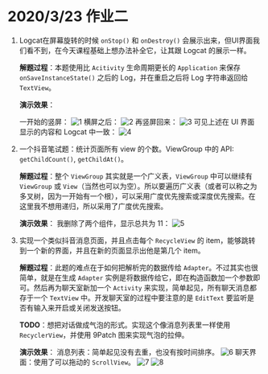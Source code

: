 # 2020/3/23 作业二

1. Logcat在屏幕旋转的时候 `onStop()` 和 `onDestroy()` 会展示出来，但UI界面我们看不到，在今天课程基础上想办法补全它，让其跟 Logcat 的展示一样。

	**解题过程**：本题使用比 `Acitivity` 生命周期更长的 `Application` 来保存 `onSaveInstanceState()` 之后的 Log，并在重启之后将 Log 字符串返回给 `TextView`。
	
	**演示效果**：
	
	一开始的竖屏：
	![1](pics/ex1_1.png)
	横屏之后：
	![2](pics/ex1_2.png)
	再竖屏回来：
	![3](pics/ex1_3.png)
	可见上述在 UI 界面显示的内容和 Logcat 中一致：
	![4](pics/ex1_log.png)
	
2. 一个抖音笔试题：统计页面所有 view 的个数。ViewGroup 中的 API: `getChildCount()`, `getChildAt()`。

	**解题过程**：整个 `ViewGroup` 其实就是一个广义表，`ViewGroup` 中可以继续有 `ViewGroup` 或 `View`（当然也可以为空）。所以要遍历广义表（或者可以称之为多叉树，因为一开始有一个根），可以采用广度优先搜索或深度优先搜索。在这里我不想用递归，所以采用了广度优先搜索。
	
	**演示效果**：
	我删除了两个组件，显示总共为 11：
	![5](pics/ex2.png)

3. 实现一个类似抖音消息页面，并且点击每个 `RecycleView` 的 item，能够跳转到一个新的界面，并且在新的页面显示出他是第几个 item。

	**解题过程**：此题的难点在于如何把解析完的数据传给 `Adapter`。不过其实也很简单，就是在生成 `Adapter` 实例是将数据传给它，即在构造函数加一个参数即可。然后再为聊天室新加一个 `Activity` 来实现，简单起见，所有聊天消息都存于一个 `TextView` 中。开发聊天室的过程中要注意的是 `EditText` 要监听是否有输入来开启或关闭发送按钮。
	
	**TODO**：想把对话做成气泡的形式。实现这个像消息列表里一样使用 `RecyclerView`，并使用 9Patch 图来实现气泡的拉伸。
	
	**演示效果**：
	消息列表：简单起见没有去重，也没有按时间排序。
	![6](pics/ex3_1.png)
	聊天界面：使用了可以拖动的 `ScrollView`。
	![7](pics/ex3_2.png)
	![8](pics/ex3_3.png)
	
	
